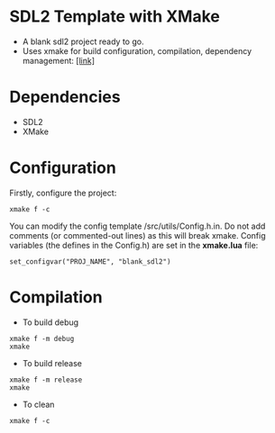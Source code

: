 # SDL2 Template with XMake

- A blank sdl2 project ready to go.
- Uses xmake for build configuration, compilation, dependency management: [[link]](https://xmake.io/#/)

# Dependencies
  - SDL2 
  - XMake

# Configuration
Firstly, configure the project:
```
xmake f -c
```
You can modify the config template /src/utils/Config.h.in.
Do not add comments (or commented-out lines) as this will break xmake.
Config variables (the defines in the Config.h) are set in the **xmake.lua** file:

```
set_configvar("PROJ_NAME", "blank_sdl2")
```

# Compilation
- To build debug
```
xmake f -m debug
xmake
```
- To build release
```
xmake f -m release
xmake
```
- To clean
```
xmake f -c
```

